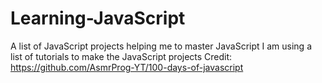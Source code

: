 # Learning-JavaScript
A list of JavaScript projects helping me to master JavaScript
I am using a list of tutorials to make the JavaScript projects
Credit: https://github.com/AsmrProg-YT/100-days-of-javascript
